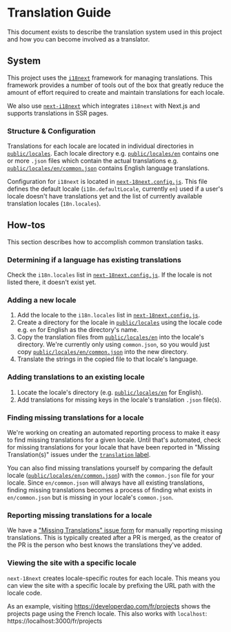 # Translation Guide

This document exists to describe the translation system used in this project and
how you can become involved as a translator.

## System

This project uses the [`i18next`][i18next] framework for managing translations.
This framework provides a number of tools out of the box that greatly reduce the
amount of effort required to create and maintain translations for each locale.

We also use [`next-i18next`][next-i18next] which integrates `i18next` with
Next.js and supports translations in SSR pages.

### Structure & Configuration

Translations for each locale are located in individual directories in
[`public/locales`][locales]. Each locale directory e.g.
[`public/locales/en`][en] contains one or more `.json` files which contain the
actual translations e.g. [`public/locales/en/common.json`][en/common] contains
English language translations.

Configuration for `i18next` is located in [`next-18next.config.js`][config].
This file defines the default locale (`i18n.defaultLocale`, currently `en`) used
if a user's locale doesn't have translations yet and the list of currently
available translation locales (`18n.locales`).

## How-tos

This section describes how to accomplish common translation tasks.

### Determining if a language has existing translations

Check the `i18n.locales` list in [`next-18next.config.js`][config]. If the
locale is not listed there, it doesn't exist yet.

### Adding a new locale

1. Add the locale to the `i18n.locales` list in
   [`next-18next.config.js`][config].
2. Create a directory for the locale in [`public/locales`][locales] using the
   locale code e.g. `en` for English as the directory's name.
3. Copy the translation files from [`public/locales/en`][en] into the locale's
   directory. We're currently only using `common.json`, so you would just copy
   [`public/locales/en/common.json`][en/common] into the new directory.
4. Translate the strings in the copied file to that locale's language.

### Adding translations to an existing locale

1. Locate the locale's directory (e.g. [`public/locales/en`][en] for English).
2. Add translations for missing keys in the locale's translation `.json`
   file(s).

### Finding missing translations for a locale

We're working on creating an automated reporting process to make it easy to find
missing translations for a given locale. Until that's automated, check for
missing translations for your locale that have been reported in "Missing
Translation(s)" issues under the [`translation` label][translations].

You can also find missing translations yourself by comparing the default locale
([`public/locales/en/common.json`][en/common]) with the `common.json` file for
your locale. Since `en/common.json` will always have all existing translations,
finding missing translations becomes a process of finding what exists in
`en/common.json` but is missing in your locale's `common.json`.

### Reporting missing translations for a locale

We have a ["Missing Translations" issue form][missing-translations-form] for
manually reporting missing translations. This is typically created after a PR is
merged, as the creator of the PR is the person who best knows the translations
they've added.

### Viewing the site with a specific locale

`next-18next` creates locale-specific routes for each locale. This means you can
view the site with a specific locale by prefixing the URL path with the locale
code.

As an example, visiting https://developerdao.com/fr/projects shows the projects
page using the French locale. This also works with `localhost`:
https://localhost:3000/fr/projects

[i18next]: https://i18next.com/
[next-i18next]: https://github.com/isaachinman/next-18next
[config]: ./next-i18next.config.js
[locales]: ./public/locales
[en]: ./public/locales/en
[en/common]: ./public/locales/en/common.json
[translations]:
  https://github.com/Developer-DAO/developerdao.com/issues?q=is%3Aissue+is%3Aopen+sort%3Aupdated-desc+label%3Atranslation
[missing-translations-form]:
  https://github.com/Developer-DAO/developerdao.com/issues/new?assignees=&labels=translation&template=missing-translations.yml&title=Missing+Translation%28s%29
